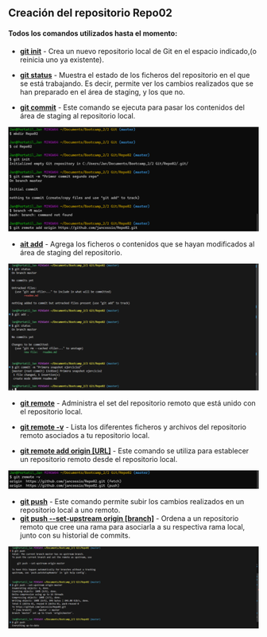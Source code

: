 ## Creación del repositorio Repo02


#### Todos los comandos utilizados hasta el momento:

- __[git init](https://git-scm.com/docs/git-init)__ - Crea un nuevo repositorio local de Git en el espacio indicado,(o reinicia uno ya existente).

- __[git status](https://git-scm.com/docs/git-status)__ - Muestra el estado de los ficheros del repositorio en el que se está trabajando. Es decir, permite ver los cambios realizados que se han preparado en el área de staging, y los que no.

- __[git commit](https://git-scm.com/docs/git-commit)__ - Este comando se ejecuta para pasar los contenidos del área de staging al repositorio local.

![InitNCommit](./Repo2_Commands1.png)
- __[ait add](https://git-scm.com/docs/git-add)__ - Agrega los ficheros o contenidos que se hayan modificados al área de staging del repositorio.

![AddNStatus](./Repo2_Commands3.png)
- __[git remote](https://git-scm.com/docs/git-remote)__ - Administra el set del repositorio remoto que está unido con el repositorio local.

- __[git remote -v](https://git-scm.com/docs/git-remote)__ - Lista los diferentes ficheros y archivos del repositorio remoto asociados a tu repositorio local.
- __[git remote add origin [URL]](https://docs.github.com/en/get-started/getting-started-with-git/managing-remote-repositories)__ - Este comando se utiliza para establecer un repositorio remoto desde el repositorio local.

![Remote](./Repo2_Commands2.png)
- __[git push](https://git-scm.com/docs/git-push)__ - Este comando permite subir los cambios realizados en un repositorio local a uno remoto.
- __[git push --set-upstream origin [branch]](https://gist.github.com/davidportella/5749283)__ - Ordena a un repositorio remoto que cree una rama para asociarla a su respectiva rama local, junto con su historial de commits.

![Push](./Repo2_Commands4.png)